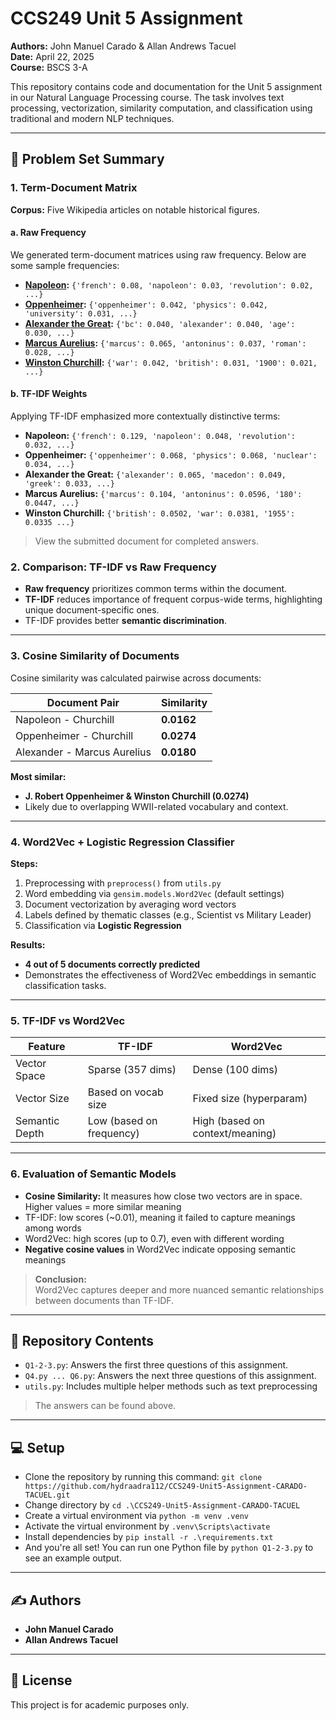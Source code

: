 # CCS249 Unit 5 Assignment

**Authors:** John Manuel Carado & Allan Andrews Tacuel  
**Date:** April 22, 2025  
**Course:** BSCS 3-A

This repository contains code and documentation for the Unit 5 assignment in our Natural Language Processing course. The task involves text processing, vectorization, similarity computation, and classification using traditional and modern NLP techniques.

---

## 🧠 Problem Set Summary

### 1. Term-Document Matrix

**Corpus:** Five Wikipedia articles on notable historical figures.

#### a. Raw Frequency
We generated term-document matrices using raw frequency. Below are some sample frequencies:

- **[Napoleon](https://en.wikipedia.org/wiki/Napoleon):** `{'french': 0.08, 'napoleon': 0.03, 'revolution': 0.02, ...}`
- **[Oppenheimer](https://en.wikipedia.org/wiki/J._Robert_Oppenheimer):** `{'oppenheimer': 0.042, 'physics': 0.042, 'university': 0.031, ...}`
- **[Alexander the Great](https://en.wikipedia.org/wiki/Alexander_the_Great):** `{'bc': 0.040, 'alexander': 0.040, 'age': 0.030, ...}`
- **[Marcus Aurelius](https://en.wikipedia.org/wiki/Alexander_the_Great):** `{'marcus': 0.065, 'antoninus': 0.037, 'roman': 0.028, ...}`
- **[Winston Churchill](https://en.wikipedia.org/wiki/Winston_Churchill):** `{'war': 0.042, 'british': 0.031, '1900': 0.021, ...}`

#### b. TF-IDF Weights
Applying TF-IDF emphasized more contextually distinctive terms:

- **Napoleon:** `{'french': 0.129, 'napoleon': 0.048, 'revolution': 0.032, ...}`
- **Oppenheimer:** `{'oppenheimer': 0.068, 'physics': 0.068, 'nuclear': 0.034, ...}`
- **Alexander the Great:** `{'alexander': 0.065, 'macedon': 0.049, 'greek': 0.033, ...}`
- **Marcus Aurelius:** `{'marcus': 0.104, 'antoninus': 0.0596, '180': 0.0447, ...}`
- **Winston Churchill:** `{'british': 0.0502, 'war': 0.0381, '1955': 0.0335 ...}`

> View the submitted document for completed answers.

### 2. Comparison: TF-IDF vs Raw Frequency

- **Raw frequency** prioritizes common terms within the document.
- **TF-IDF** reduces importance of frequent corpus-wide terms, highlighting unique document-specific ones.
- TF-IDF provides better **semantic discrimination**.

---

### 3. Cosine Similarity of Documents

Cosine similarity was calculated pairwise across documents:

| Document Pair                     | Similarity |
|----------------------------------|------------|
| Napoleon - Churchill             | **0.0162** |
| Oppenheimer - Churchill          | **0.0274** |
| Alexander - Marcus Aurelius      | **0.0180** |

**Most similar:**  
- **J. Robert Oppenheimer & Winston Churchill (0.0274)**  
- Likely due to overlapping WWII-related vocabulary and context.

---

### 4. Word2Vec + Logistic Regression Classifier

**Steps:**
1. Preprocessing with `preprocess()` from `utils.py`
2. Word embedding via `gensim.models.Word2Vec` (default settings)
3. Document vectorization by averaging word vectors
4. Labels defined by thematic classes (e.g., Scientist vs Military Leader)
5. Classification via **Logistic Regression**

**Results:**  
- **4 out of 5 documents correctly predicted**
- Demonstrates the effectiveness of Word2Vec embeddings in semantic classification tasks.

---

### 5. TF-IDF vs Word2Vec

| Feature             | TF-IDF                            | Word2Vec                         |
|---------------------|-----------------------------------|----------------------------------|
| Vector Space        | Sparse (357 dims)                 | Dense (100 dims)                |
| Vector Size         | Based on vocab size               | Fixed size (hyperparam)         |
| Semantic Depth      | Low (based on frequency)          | High (based on context/meaning) |

---

### 6. Evaluation of Semantic Models

- **Cosine Similarity:** It measures how close two vectors are in space. Higher values = more similar meaning
- TF-IDF: low scores (~0.01), meaning it failed to capture meanings among words
- Word2Vec: high scores (up to 0.7), even with different wording
- **Negative cosine values** in Word2Vec indicate opposing semantic meanings

> **Conclusion:**  
> Word2Vec captures deeper and more nuanced semantic relationships between documents than TF-IDF.

---

## 📁 Repository Contents

- `Q1-2-3.py`: Answers the first three questions of this assignment.
- `Q4.py ... Q6.py`: Answers the next three questions of this assignment.
- `utils.py`: Includes multiple helper methods such as text preprocessing

> The answers can be found above.

---

## 💻 Setup

- Clone the repository by running this command: `git clone https://github.com/hydraadra112/CCS249-Unit5-Assignment-CARADO-TACUEL.git`
- Change directory by `cd .\CCS249-Unit5-Assignment-CARADO-TACUEL`
- Create a virtual environment via `python -m venv .venv`
- Activate the virtual environment by `.venv\Scripts\activate`
- Install dependencies by `pip install -r .\requirements.txt`
- And you're all set! You can run one Python file by `python Q1-2-3.py` to see an example output.

---

## ✍️ Authors

- **John Manuel Carado**  
- **Allan Andrews Tacuel**

---

## 📝 License

This project is for academic purposes only.


